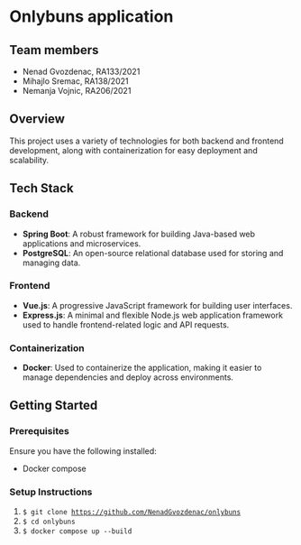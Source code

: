 # Onlybuns application

## Team members
* Nenad Gvozdenac, RA133/2021
* Mihajlo Sremac, RA138/2021
* Nemanja Vojnic, RA206/2021

## Overview
This project uses a variety of technologies for both backend and frontend development, along with containerization for easy deployment and scalability.

## Tech Stack

### Backend
- **Spring Boot**: A robust framework for building Java-based web applications and microservices.
- **PostgreSQL**: An open-source relational database used for storing and managing data.

### Frontend
- **Vue.js**: A progressive JavaScript framework for building user interfaces.
- **Express.js**: A minimal and flexible Node.js web application framework used to handle frontend-related logic and API requests.

### Containerization
- **Docker**: Used to containerize the application, making it easier to manage dependencies and deploy across environments.

## Getting Started

### Prerequisites
Ensure you have the following installed:
- Docker compose

### Setup Instructions
1. <code>$ git clone https://github.com/NenadGvozdenac/onlybuns</code>
2. <code>$ cd onlybuns</code>
3. <code>$ docker compose up --build</code>